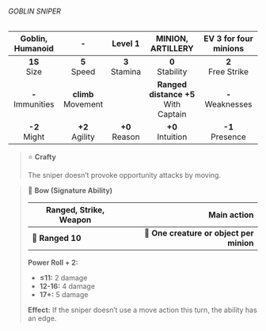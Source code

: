 ###### GOBLIN SNIPER

|  Goblin, Humanoid   |           -           |     Level 1      |           MINION, ARTILLERY            | EV 3 for four minions |
|:-------------------:|:---------------------:|:----------------:|:--------------------------------------:|:---------------------:|
|   **1S**<br>Size    |    **5**<br>Speed     | **3**<br>Stamina |           **0**<br>Stability           | **2**<br>Free Strike  |
| **-**<br>Immunities | **climb**<br>Movement |                  | **Ranged distance +5**<br>With Captain |  **-**<br>Weaknesses  |
|   **-2**<br>Might   |   **+2**<br>Agility   | **+0**<br>Reason |          **+0**<br>Intuition           |  **-1**<br>Presence   |

> ⭐️ **Crafty**
> 
> The sniper doesn’t provoke opportunity attacks by moving.

> 🏹 **Bow (Signature Ability)**
> 
> | **Ranged, Strike, Weapon** |                          **Main action** |
> | -------------------------- | ---------------------------------------: |
> | **📏 Ranged 10**           | **🎯 One creature or object per minion** |
> 
> **Power Roll + 2:**
> 
> - **≤11:** 2 damage
> - **12-16:** 4 damage
> - **17+:** 5 damage
> 
> **Effect:** If the sniper doesn’t use a move action this turn, the ability has an edge.
